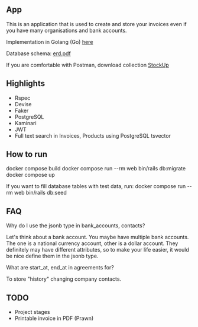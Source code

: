 ## App

This is an application that is used to create and store your invoices even if you have many organisations and bank accounts.

Implementation in Golang (Go) <a href="https://github.com/ElOtro/stockupgo-api">here</a>

Database schema: <a href="https://github.com/ElOtro/stockuprb-api/blob/master/erd.pdf">erd.pdf</a>

If you are comfortable with Postman, download collection <a href="StockUp.postman_collection.json">StockUp</a>

## Highlights

- Rspec
- Devise
- Faker
- PostgreSQL
- Kaminari
- JWT
- Full text search in Invoices, Products using PostgreSQL tsvector

## How to run

docker compose build
docker compose run --rm web bin/rails db:migrate
docker compose up

If you want to fill database tables with test data, run: 
docker compose run --rm web bin/rails db:seed

## FAQ

Why do I use the jsonb type in bank_accounts, contacts? 

Let's think about a bank account. You maybe have multiple bank accounts. The one is a national currency account, other is a dollar account. They definitely may have different attributes, so to make your life easier, it would be nice define them in the jsonb type.

What are start_at, end_at in agreements for?

To store "history" changing company contacts.

## TODO

- Project stages
- Printable invoice in PDF (Prawn) 